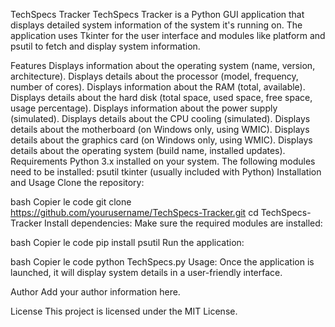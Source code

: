 TechSpecs Tracker
TechSpecs Tracker is a Python GUI application that displays detailed system information of the system it's running on. The application uses Tkinter for the user interface and modules like platform and psutil to fetch and display system information.

Features
Displays information about the operating system (name, version, architecture).
Displays details about the processor (model, frequency, number of cores).
Displays information about the RAM (total, available).
Displays details about the hard disk (total space, used space, free space, usage percentage).
Displays information about the power supply (simulated).
Displays details about the CPU cooling (simulated).
Displays details about the motherboard (on Windows only, using WMIC).
Displays details about the graphics card (on Windows only, using WMIC).
Displays details about the operating system (build name, installed updates).
Requirements
Python 3.x installed on your system.
The following modules need to be installed:
psutil
tkinter (usually included with Python)
Installation and Usage
Clone the repository:

bash
Copier le code
git clone https://github.com/yourusername/TechSpecs-Tracker.git
cd TechSpecs-Tracker
Install dependencies:
Make sure the required modules are installed:

bash
Copier le code
pip install psutil
Run the application:

bash
Copier le code
python TechSpecs.py
Usage:
Once the application is launched, it will display system details in a user-friendly interface.

Author
Add your author information here.

License
This project is licensed under the MIT License.
